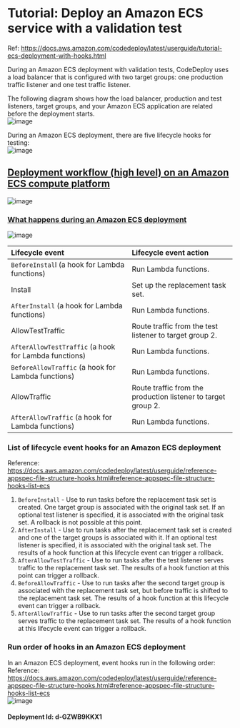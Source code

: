 # Tutorial: Deploy an Amazon ECS service with a validation test

Ref: https://docs.aws.amazon.com/codedeploy/latest/userguide/tutorial-ecs-deployment-with-hooks.html

During an Amazon ECS deployment with validation tests, CodeDeploy uses a load balancer that is configured with two target groups: one production traffic listener and one test traffic listener.  

The following diagram shows how the load balancer, production and test listeners, target groups, and your Amazon ECS application are related before the deployment starts.  
![image](https://github.com/aws-6w8hnx/code-workshop-ecs-lambda-codedeploy/assets/29943707/3f200c01-a831-4ab0-9ff5-b6ee386e3b1f)

During an Amazon ECS deployment, there are five lifecycle hooks for testing:  
![image](https://github.com/aws-6w8hnx/code-workshop-ecs-lambda-codedeploy/assets/29943707/c1afa485-8732-4dae-a904-5f5245fe9c2b)

## [Deployment workflow (high level) on an Amazon ECS compute platform](https://docs.aws.amazon.com/codedeploy/latest/userguide/deployment-steps-ecs.html#deployment-steps-what-happens)
![image](https://github.com/aws-6w8hnx/code-workshop-ecs-lambda-codedeploy/assets/29943707/12d036c8-0f53-4b18-94ca-490c1ba9dac6)

### [What happens during an Amazon ECS deployment](https://docs.aws.amazon.com/codedeploy/latest/userguide/deployment-steps-ecs.html#deployment-steps-what-happens)
![image](https://github.com/aws-6w8hnx/code-workshop-ecs-lambda-codedeploy/assets/29943707/a65e536e-44d3-46a8-9002-ca5e4dd91187)

| **Lifecycle event** | **Lifecycle event action** |
|:--------------------|:---------------------------|
| `BeforeInstal`l (a hook for Lambda functions) | Run Lambda functions. |
| Install| Set up the replacement task set. |
| `AfterInstall` (a hook for Lambda functions) | Run Lambda functions. |
| AllowTestTraffic | Route traffic from the test listener to target group 2. |
| `AfterAllowTestTraffic` (a hook for Lambda functions) | Run Lambda functions. |
| `BeforeAllowTraffic` (a hook for Lambda functions) | Run Lambda functions. |
| AllowTraffic | Route traffic from the production listener to target group 2. |
| `AfterAllowTraffic` (a hook for Lambda functions) | Run Lambda functions. |


### List of lifecycle event hooks for an Amazon ECS deployment
Reference: https://docs.aws.amazon.com/codedeploy/latest/userguide/reference-appspec-file-structure-hooks.html#reference-appspec-file-structure-hooks-list-ecs  
1. `BeforeInstall` - Use to run tasks before the replacement task set is created. One target group is associated with the original task set. If an optional test listener is specified, it is associated with the original task set. A rollback is not possible at this point.
2. `AfterInstall` - Use to run tasks after the replacement task set is created and one of the target groups is associated with it. If an optional test listener is specified, it is associated with the original task set. The results of a hook function at this lifecycle event can trigger a rollback.
3. `AfterAllowTestTraffic` - Use to run tasks after the test listener serves traffic to the replacement task set. The results of a hook function at this point can trigger a rollback.
4. `BeforeAllowTraffic` - Use to run tasks after the second target group is associated with the replacement task set, but before traffic is shifted to the replacement task set. The results of a hook function at this lifecycle event can trigger a rollback.
5. `AfterAllowTraffic` - Use to run tasks after the second target group serves traffic to the replacement task set. The results of a hook function at this lifecycle event can trigger a rollback.

### Run order of hooks in an Amazon ECS deployment
In an Amazon ECS deployment, event hooks run in the following order:  
Reference: https://docs.aws.amazon.com/codedeploy/latest/userguide/reference-appspec-file-structure-hooks.html#reference-appspec-file-structure-hooks-list-ecs  
![image](https://github.com/aws-6w8hnx/code-workshop-ecs-lambda-codedeploy/assets/29943707/3e498084-0ade-421a-ac0d-cd75408a8af3)


#### Deployment Id: d-GZWB9KKX1
